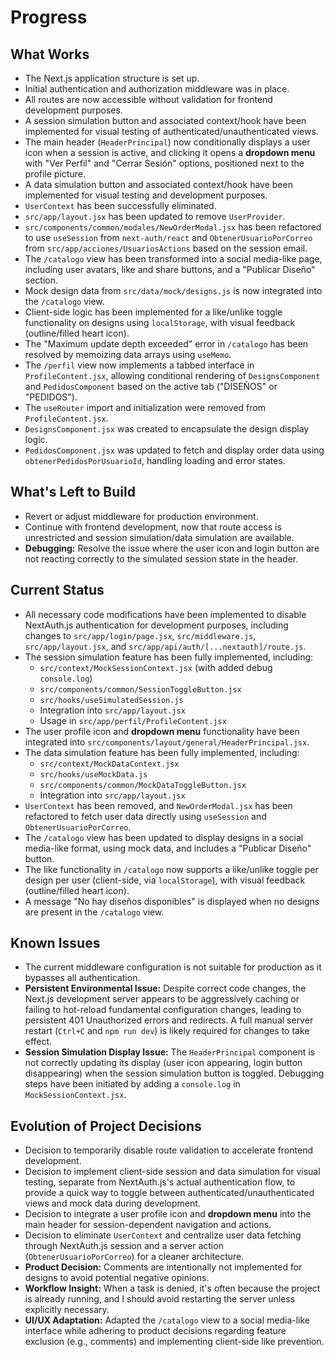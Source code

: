 # Progress

## What Works
- The Next.js application structure is set up.
- Initial authentication and authorization middleware was in place.
- All routes are now accessible without validation for frontend development purposes.
- A session simulation button and associated context/hook have been implemented for visual testing of authenticated/unauthenticated views.
- The main header (`HeaderPrincipal`) now conditionally displays a user icon when a session is active, and clicking it opens a **dropdown menu** with "Ver Perfil" and "Cerrar Sesión" options, positioned next to the profile picture.
- A data simulation button and associated context/hook have been implemented for visual testing and development purposes.
- `UserContext` has been successfully eliminated.
- `src/app/layout.jsx` has been updated to remove `UserProvider`.
- `src/components/common/modales/NewOrderModal.jsx` has been refactored to use `useSession` from `next-auth/react` and `ObtenerUsuarioPorCorreo` from `src/app/acciones/UsuariosActions` based on the session email.
- The `/catalogo` view has been transformed into a social media-like page, including user avatars, like and share buttons, and a "Publicar Diseño" section.
- Mock design data from `src/data/mock/designs.js` is now integrated into the `/catalogo` view.
- Client-side logic has been implemented for a like/unlike toggle functionality on designs using `localStorage`, with visual feedback (outline/filled heart icon).
- The "Maximum update depth exceeded" error in `/catalogo` has been resolved by memoizing data arrays using `useMemo`.
- The `/perfil` view now implements a tabbed interface in `ProfileContent.jsx`, allowing conditional rendering of `DesignsComponent` and `PedidosComponent` based on the active tab ("DISEÑOS" or "PEDIDOS").
- The `useRouter` import and initialization were removed from `ProfileContent.jsx`.
- `DesignsComponent.jsx` was created to encapsulate the design display logic.
- `PedidosComponent.jsx` was updated to fetch and display order data using `obtenerPedidosPorUsuarioId`, handling loading and error states.

## What's Left to Build
- Revert or adjust middleware for production environment.
- Continue with frontend development, now that route access is unrestricted and session simulation/data simulation are available.
- **Debugging:** Resolve the issue where the user icon and login button are not reacting correctly to the simulated session state in the header.

## Current Status
- All necessary code modifications have been implemented to disable NextAuth.js authentication for development purposes, including changes to `src/app/login/page.jsx`, `src/middleware.js`, `src/app/layout.jsx`, and `src/app/api/auth/[...nextauth]/route.js`.
- The session simulation feature has been fully implemented, including:
    - `src/context/MockSessionContext.jsx` (with added debug `console.log`)
    - `src/components/common/SessionToggleButton.jsx`
    - `src/hooks/useSimulatedSession.js`
    - Integration into `src/app/layout.jsx`
    - Usage in `src/app/perfil/ProfileContent.jsx`
- The user profile icon and **dropdown menu** functionality have been integrated into `src/components/layout/general/HeaderPrincipal.jsx`.
- The data simulation feature has been fully implemented, including:
    - `src/context/MockDataContext.jsx`
    - `src/hooks/useMockData.js`
    - `src/components/common/MockDataToggleButton.jsx`
    - Integration into `src/app/layout.jsx`
- `UserContext` has been removed, and `NewOrderModal.jsx` has been refactored to fetch user data directly using `useSession` and `ObtenerUsuarioPorCorreo`.
- The `/catalogo` view has been updated to display designs in a social media-like format, using mock data, and includes a "Publicar Diseño" button.
- The like functionality in `/catalogo` now supports a like/unlike toggle per design per user (client-side, via `localStorage`), with visual feedback (outline/filled heart icon).
- A message "No hay diseños disponibles" is displayed when no designs are present in the `/catalogo` view.

## Known Issues
- The current middleware configuration is not suitable for production as it bypasses all authentication.
- **Persistent Environmental Issue:** Despite correct code changes, the Next.js development server appears to be aggressively caching or failing to hot-reload fundamental configuration changes, leading to persistent 401 Unauthorized errors and redirects. A full manual server restart (`Ctrl+C` and `npm run dev`) is likely required for changes to take effect.
- **Session Simulation Display Issue:** The `HeaderPrincipal` component is not correctly updating its display (user icon appearing, login button disappearing) when the session simulation button is toggled. Debugging steps have been initiated by adding a `console.log` in `MockSessionContext.jsx`.

## Evolution of Project Decisions
- Decision to temporarily disable route validation to accelerate frontend development.
- Decision to implement client-side session and data simulation for visual testing, separate from NextAuth.js's actual authentication flow, to provide a quick way to toggle between authenticated/unauthenticated views and mock data during development.
- Decision to integrate a user profile icon and **dropdown menu** into the main header for session-dependent navigation and actions.
- Decision to eliminate `UserContext` and centralize user data fetching through NextAuth.js session and a server action (`ObtenerUsuarioPorCorreo`) for a cleaner architecture.
- **Product Decision:** Comments are intentionally not implemented for designs to avoid potential negative opinions.
- **Workflow Insight:** When a task is denied, it's often because the project is already running, and I should avoid restarting the server unless explicitly necessary.
- **UI/UX Adaptation:** Adapted the `/catalogo` view to a social media-like interface while adhering to product decisions regarding feature exclusion (e.g., comments) and implementing client-side like prevention.
